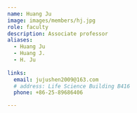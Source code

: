 ```yaml
---
name: Huang Ju
image: images/members/hj.jpg
role: faculty
description: Associate professor
aliases:
  - Huang Ju
  - Huang J.
  - H. Ju
  
links:
  email: jujushen2009@163.com
  # address: Life Science Building B416
  phone: +86-25-89686406

---
```

